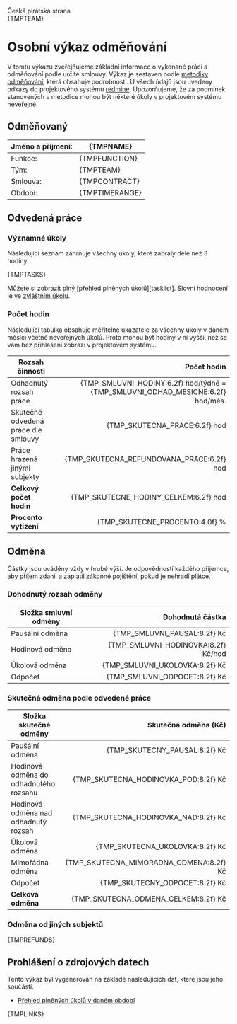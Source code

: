 Česká pirátská strana  
{TMPTEAM}

Osobní výkaz odměňování
=======================

V tomtu výkazu zveřejňujeme základní informace o vykonané práci a odměňování
podle určité smlouvy. Výkaz je sestaven podle [metodiky odměňování][metodika],
která obsahuje podrobnosti. U všech údajů jsou uvedeny odkazy do projektového
systému [redmine](https://redmine.pirati.cz). Upozorňujeme, že za podmínek
stanovených v metodice mohou být některé úkoly v projektovém systému neveřejné.

Odměňovaný
----------

Jméno a příjmení:                      | {TMPNAME}
-----------------------                | --------------------
Funkce:                                | {TMPFUNCTION}
Tým:                                   | {TMPTEAM}
Smlouva:                               | {TMPCONTRACT}
Období:                                | {TMPTIMERANGE}


Odvedená práce
--------------

### Významné úkoly

Následující seznam zahrnuje všechny úkoly, které zabraly déle než 3 hodiny.

{TMPTASKS}

Můžete si zobrazit plný [přehled plněných úkolů][tasklist].
Slovní hodnocení je ve [zvláštním úkolu][hodnoceni].


### Počet hodin

Následující tabulka obsahuje měřitelné ukazatele za všechny úkoly v daném měsíci
včetně neveřejných úkolů. Proto mohou být hodiny v ní vyšší, než se vám bez
přihlášení zobrazí v projektovém systému.

Rozsah činnosti                        | Počet hodin
--------------                         | ----------:
Odhadnutý rozsah práce                 | {TMP_SMLUVNI_HODINY:6.2f} hod/týdně = {TMP_SMLUVNI_ODHAD_MESICNE:6.2f} hod/měs.
Skutečně odvedená práce dle smlouvy    | {TMP_SKUTECNA_PRACE:6.2f} hod
Práce hrazená jinými subjekty          | {TMP_SKUTECNA_REFUNDOVANA_PRACE:6.2f} hod
**Celkový počet hodin**                | {TMP_SKUTECNE_HODINY_CELKEM:6.2f} hod
**Procento vytížení**                  | {TMP_SKUTECNE_PROCENTO:4.0f} %

Odměna
------

Částky jsou uváděny vždy v hrubé výši. Je odpovědností každého příjemce, aby
příjem zdanil a zaplatil zákonné pojištění, pokud je nehradí plátce.

### Dohodnutý rozsah odměny

Složka smluvní odměny                  | Dohodnutá částka
----------------                       | ------------------:
Paušální odměna                        | {TMP_SMLUVNI_PAUSAL:8.2f} Kč
Hodinová odměna                        | {TMP_SMLUVNI_HODINOVKA:8.2f} Kč/hod
Úkolová odměna                         | {TMP_SMLUVNI_UKOLOVKA:8.2f} Kč
Odpočet                                | {TMP_SMLUVNI_ODPOCET:8.2f} Kč

### Skutečná odměna podle odvedené práce

Složka skutečné odměny                 | Skutečná odměna (Kč)
---------------------                  | ---------------------:
Paušální odměna                        | {TMP_SKUTECNY_PAUSAL:8.2f} Kč
Hodinová odměna do odhadnutého rozsahu | {TMP_SKUTECNA_HODINOVKA_POD:8.2f} Kč
Hodinová odměna nad odhadnutý rozsah   | {TMP_SKUTECNA_HODINOVKA_NAD:8.2f} Kč
Úkolová odměna                         | {TMP_SKUTECNA_UKOLOVKA:8.2f} Kč
Mimořádná odměna                       | {TMP_SKUTECNA_MIMORADNA_ODMENA:8.2f} Kč
Odpočet                                | {TMP_SKUTECNY_ODPOCET:8.2f} Kč
**Celková odměna**                     | {TMP_SKUTECNA_ODMENA_CELKEM:8.2f} Kč


### Odměna od jiných subjektů

{TMPREFUNDS}


Prohlášení o zdrojových datech
------------------------------

Tento výkaz byl vygenerován na základě následujících dat, které jsou jeho součástí:

* [Přehled plněných úkolů v daném období](user_report.csv)

[hodnoceni]: {TMP_HODNOCENI}
[metodika]: https://redmine.pirati.cz/projects/po/wiki/Odmenovani
{TMPLINKS}
